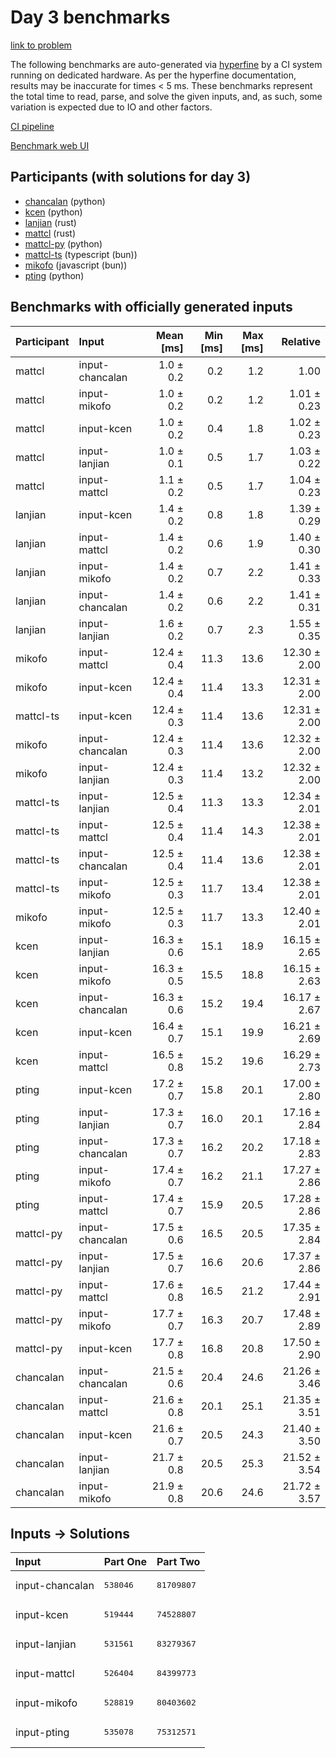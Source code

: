 # Day 3 benchmarks

[link to problem](https://adventofcode.com/2023/day/3)

The following benchmarks are auto-generated via
[hyperfine](https://github.com/sharkdp/hyperfine) by a CI system running on
dedicated hardware. As per the hyperfine documentation, results may be
inaccurate for times < 5 ms. These benchmarks represent the total time to read,
parse, and solve the given inputs, and, as such, some variation is expected due
to IO and other factors.

[CI pipeline](http://ci.papercode.net:8080/teams/main/pipelines/aoc2023)

[Benchmark web UI](https://aoc.ancalagon.black)


## Participants (with solutions for day 3)

- [chancalan](https://github.com/chancalan/aoc2023) (python)
- [kcen](https://github.com/kcen/aoc2023) (python)
- [lanjian](https://github.com/lanjian/aoc-2023) (rust)
- [mattcl](https://github.com/mattcl/aoc2023) (rust)
- [mattcl-py](https://github.com/mattcl/aoc2023-py) (python)
- [mattcl-ts](https://github.com/mattcl/aoc2023-js) (typescript (bun))
- [mikofo](https://github.com/mikofo/advent-of-code-2023) (javascript (bun))
- [pting](https://github.com/pting/aoc2023) (python)


## Benchmarks with officially generated inputs

| Participant | Input | Mean [ms] | Min [ms] | Max [ms] | Relative |
|:---|:---|---:|---:|---:|---:|
| mattcl | input-chancalan | 1.0 ± 0.2 | 0.2 | 1.2 | 1.00 |
| mattcl | input-mikofo | 1.0 ± 0.2 | 0.2 | 1.2 | 1.01 ± 0.23 |
| mattcl | input-kcen | 1.0 ± 0.2 | 0.4 | 1.8 | 1.02 ± 0.23 |
| mattcl | input-lanjian | 1.0 ± 0.1 | 0.5 | 1.7 | 1.03 ± 0.22 |
| mattcl | input-mattcl | 1.1 ± 0.2 | 0.5 | 1.7 | 1.04 ± 0.23 |
| lanjian | input-kcen | 1.4 ± 0.2 | 0.8 | 1.8 | 1.39 ± 0.29 |
| lanjian | input-mattcl | 1.4 ± 0.2 | 0.6 | 1.9 | 1.40 ± 0.30 |
| lanjian | input-mikofo | 1.4 ± 0.2 | 0.7 | 2.2 | 1.41 ± 0.33 |
| lanjian | input-chancalan | 1.4 ± 0.2 | 0.6 | 2.2 | 1.41 ± 0.31 |
| lanjian | input-lanjian | 1.6 ± 0.2 | 0.7 | 2.3 | 1.55 ± 0.35 |
| mikofo | input-mattcl | 12.4 ± 0.4 | 11.3 | 13.6 | 12.30 ± 2.00 |
| mikofo | input-kcen | 12.4 ± 0.4 | 11.4 | 13.3 | 12.31 ± 2.00 |
| mattcl-ts | input-kcen | 12.4 ± 0.3 | 11.4 | 13.6 | 12.31 ± 2.00 |
| mikofo | input-chancalan | 12.4 ± 0.3 | 11.4 | 13.6 | 12.32 ± 2.00 |
| mikofo | input-lanjian | 12.4 ± 0.3 | 11.4 | 13.2 | 12.32 ± 2.00 |
| mattcl-ts | input-lanjian | 12.5 ± 0.4 | 11.3 | 13.3 | 12.34 ± 2.01 |
| mattcl-ts | input-mattcl | 12.5 ± 0.4 | 11.4 | 14.3 | 12.38 ± 2.01 |
| mattcl-ts | input-chancalan | 12.5 ± 0.4 | 11.4 | 13.6 | 12.38 ± 2.01 |
| mattcl-ts | input-mikofo | 12.5 ± 0.3 | 11.7 | 13.4 | 12.38 ± 2.01 |
| mikofo | input-mikofo | 12.5 ± 0.3 | 11.7 | 13.3 | 12.40 ± 2.01 |
| kcen | input-lanjian | 16.3 ± 0.6 | 15.1 | 18.9 | 16.15 ± 2.65 |
| kcen | input-mikofo | 16.3 ± 0.5 | 15.5 | 18.8 | 16.15 ± 2.63 |
| kcen | input-chancalan | 16.3 ± 0.6 | 15.2 | 19.4 | 16.17 ± 2.67 |
| kcen | input-kcen | 16.4 ± 0.7 | 15.1 | 19.9 | 16.21 ± 2.69 |
| kcen | input-mattcl | 16.5 ± 0.8 | 15.2 | 19.6 | 16.29 ± 2.73 |
| pting | input-kcen | 17.2 ± 0.7 | 15.8 | 20.1 | 17.00 ± 2.80 |
| pting | input-lanjian | 17.3 ± 0.7 | 16.0 | 20.1 | 17.16 ± 2.84 |
| pting | input-chancalan | 17.3 ± 0.7 | 16.2 | 20.2 | 17.18 ± 2.83 |
| pting | input-mikofo | 17.4 ± 0.7 | 16.2 | 21.1 | 17.27 ± 2.86 |
| pting | input-mattcl | 17.4 ± 0.7 | 15.9 | 20.5 | 17.28 ± 2.86 |
| mattcl-py | input-chancalan | 17.5 ± 0.6 | 16.5 | 20.5 | 17.35 ± 2.84 |
| mattcl-py | input-lanjian | 17.5 ± 0.7 | 16.6 | 20.6 | 17.37 ± 2.86 |
| mattcl-py | input-mattcl | 17.6 ± 0.8 | 16.5 | 21.2 | 17.44 ± 2.91 |
| mattcl-py | input-mikofo | 17.7 ± 0.7 | 16.3 | 20.7 | 17.48 ± 2.89 |
| mattcl-py | input-kcen | 17.7 ± 0.8 | 16.8 | 20.8 | 17.50 ± 2.90 |
| chancalan | input-chancalan | 21.5 ± 0.6 | 20.4 | 24.6 | 21.26 ± 3.46 |
| chancalan | input-mattcl | 21.6 ± 0.8 | 20.1 | 25.1 | 21.35 ± 3.51 |
| chancalan | input-kcen | 21.6 ± 0.7 | 20.5 | 24.3 | 21.40 ± 3.50 |
| chancalan | input-lanjian | 21.7 ± 0.8 | 20.5 | 25.3 | 21.52 ± 3.54 |
| chancalan | input-mikofo | 21.9 ± 0.8 | 20.6 | 24.6 | 21.72 ± 3.57 |


## Inputs -> Solutions

| Input | Part One | Part Two |
|:---|:---|:---|
|input-chancalan|<pre>538046</pre>|<pre>81709807</pre>|
|input-kcen|<pre>519444</pre>|<pre>74528807</pre>|
|input-lanjian|<pre>531561</pre>|<pre>83279367</pre>|
|input-mattcl|<pre>526404</pre>|<pre>84399773</pre>|
|input-mikofo|<pre>528819</pre>|<pre>80403602</pre>|
|input-pting|<pre>535078</pre>|<pre>75312571</pre>|